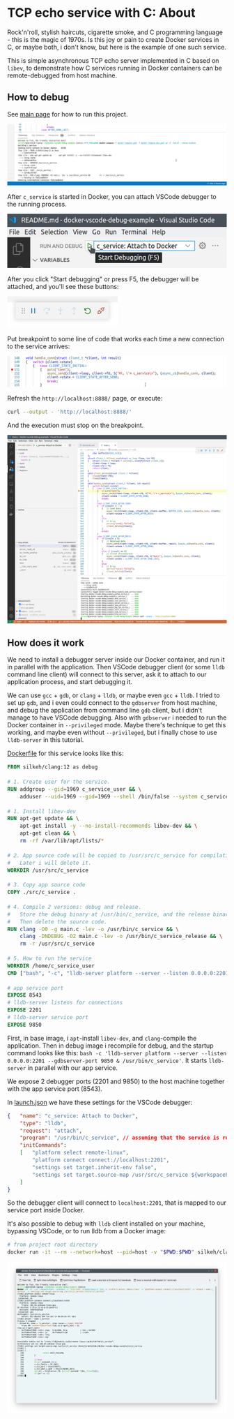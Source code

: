 # TCP echo service with C: About

Rock'n'roll, stylish haircuts, cigarette smoke, and C programming language - this is the magic of 1970s.
Is this joy or pain to create Docker services in C, or maybe both, i don't know, but here is the example of one such service.

This is simple asynchronous TCP echo server implemented in C based on `libev`, to demonstrate how C services running in Docker containers can be remote-debugged from host machine.

## How to debug

See [main page](../../README.md) for how to run this project.

![image: docker-compose](../../readme-assets/docker-compose-up-dev.png)

After `c_service` is started in Docker, you can attach VSCode debugger to the running process.

![image: F5](../../readme-assets/c_service-f5.png)

After you click "Start debugging" or press F5, the debugger will be attached, and you'll see these buttons:

![image: F5 started](../../readme-assets/f5.png)

Put breakpoint to some line of code that works each time a new connection to the service arrives:

![image: breakpoint](../../readme-assets/c_service-breakpoint.png)

Refresh the `http://localhost:8888/` page, or execute:

```bash
curl --output - 'http://localhost:8888/'
```

And the execution must stop on the breakpoint.

![image: breakpoint](../../readme-assets/c_service-breakpoint-hit.png)

## How does it work

We need to install a debugger server inside our Docker container, and run it in parallel with the application.
Then VSCode debugger client (or some `lldb` command line client) will connect to this server, ask it to attach to our application process, and start debugging it.

We can use `gcc` + `gdb`, or `clang` + `lldb`, or maybe even `gcc` + `lldb`.
I tried to set up `gdb`, and i even could connect to the `gdbserver` from host machine, and debug the application from command line `gdb` client, but i didn't manage to have VSCode debugging.
Also with `gdbserver` i needed to run the Docker container in `--privileged` mode.
Maybe there's technique to get this working, and maybe even without `--privileged`, but i finally chose to use `lldb-server` in this tutorial.

[Dockerfile](../../infra/c_service/Dockerfile) for this service looks like this:

```dockerfile
FROM silkeh/clang:12 as debug

# 1. Create user for the service.
RUN addgroup --gid=1969 c_service_user && \
	adduser --uid=1969 --gid=1969 --shell /bin/false --system c_service_user

# 1. Install libev-dev
RUN apt-get update && \
	apt-get install -y --no-install-recommends libev-dev && \
	apt-get clean && \
	rm -rf /var/lib/apt/lists/*

# 2. App source code will be copied to /usr/src/c_service for compilation.
#	Later i will delete it.
WORKDIR /usr/src/c_service

# 3. Copy app source code
COPY ./src/c_service .

# 4. Compile 2 versions: debug and release.
#	Store the debug binary at /usr/bin/c_service, and the release binary at /usr/bin/c_service_release.
#	Then delete the source code.
RUN clang -O0 -g main.c -lev -o /usr/bin/c_service && \
	clang -DNDEBUG -O2 main.c -lev -o /usr/bin/c_service_release && \
	rm -r /usr/src/c_service

# 5. How to run the service
WORKDIR /home/c_service_user
CMD ["bash", "-c", "lldb-server platform --server --listen 0.0.0.0:2201 --gdbserver-port 9850 & /usr/bin/c_service"]

# app service port
EXPOSE 8543
# lldb-server listens for connections
EXPOSE 2201
# lldb-server service port
EXPOSE 9850
```

First, in base image, i `apt`-install `libev-dev`, and `clang`-compile the application.
Then in debug image i recompile for debug, and the startup command looks like this: `bash -c 'lldb-server platform --server --listen 0.0.0.0:2201 --gdbserver-port 9850 & /usr/bin/c_service'`.
It starts `lldb-server` in parallel with our app service.

We expose 2 debugger ports (2201 and 9850) to the host machine together with the app service port (8543).

In [launch.json](../../.vscode/launch.json) we have these settings for the VSCode debugger:

```json
{	"name": "c_service: Attach to Docker",
	"type": "lldb",
	"request": "attach",
	"program": "/usr/bin/c_service", // assuming that the service is running under this name in the container
	"initCommands":
	[	"platform select remote-linux",
		"platform connect connect://localhost:2201",
		"settings set target.inherit-env false",
		"settings set target.source-map /usr/src/c_service ${workspaceFolder}/src/c_service"
	]
}
```

So the debugger client will connect to `localhost:2201`, that is mapped to our service port inside Docker.

It's also possible to debug with `lldb` client installed on your machine, bypassing VSCode, or to run lldb from a Docker image:

```bash
# from project root directory
docker run -it --rm --network=host --pid=host -v "$PWD:$PWD" silkeh/clang:12 lldb -o 'platform select remote-linux' -o 'platform connect connect://localhost:2201' -o 'attach --name c_service' -o "settings set target.source-map /usr/src/c_service $PWD/src/c_service"
```

![image: lldb cli](../../readme-assets/c_service_lldb_cli.png)
